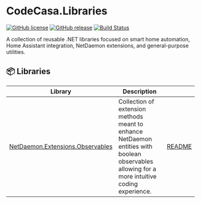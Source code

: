 # CodeCasa.Libraries

[![GitHub license](https://img.shields.io/github/license/DevJasperNL/NetDaemon.Extensions.Observables?label=License)](https://github.com/DevJasperNL/NetDaemon.Extensions.Observables?tab=MIT-1-ov-file)
[![GitHub release](https://img.shields.io/github/v/release/DevJasperNL/NetDaemon.Extensions.Observables?label=Release)](https://github.com/DevJasperNL/NetDaemon.Extensions.Observables/releases/latest)
[![Build Status](https://github.com/DevJasperNL/NetDaemon.Extensions.Observables/actions/workflows/ci-build-and-test.yml/badge.svg)](https://github.com/DevJasperNL/NetDaemon.Extensions.Observables/actions/workflows/ci-build-and-test.yml)

A collection of reusable .NET libraries focused on smart home automation, Home Assistant integration, NetDaemon extensions, and general-purpose utilities.

## 📦 Libraries

| Library | Description | |
| --- | ---  | --- |
| [NetDaemon.Extensions.Observables](./src/NetDaemon.Extensions.Observables) | Collection of extension methods meant to enhance NetDaemon entities with boolean observables allowing for a more intuitive coding experience. | [README](./src/NetDaemon.Extensions.Observables/README.md) |